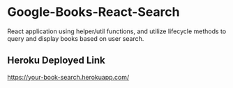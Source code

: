 # Google-Books-React-Search

React application using helper/util functions, and utilize lifecycle methods to query and display books based on user search.

## Heroku Deployed Link
https://your-book-search.herokuapp.com/
